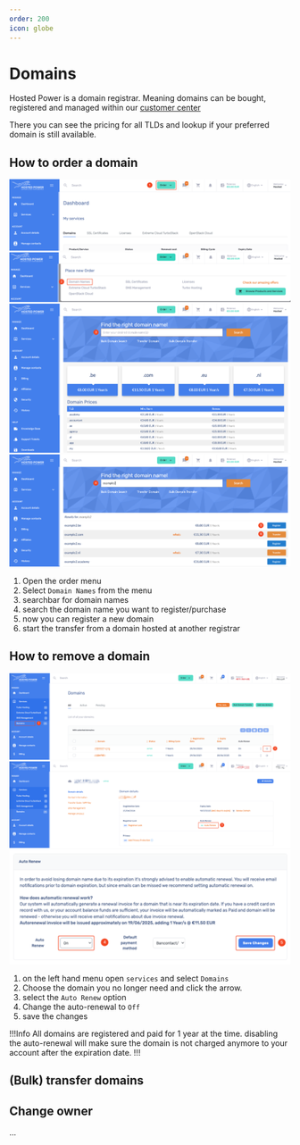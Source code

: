 ```yaml
---
order: 200
icon: globe
---
```

# Domains

Hosted Power is a domain registrar. Meaning domains can be bought, registered and managed
within our [customer center](https://portal.hosted-power.com/checkdomain/domain-registration/)

There you can see the pricing for all TLDs and lookup if your preferred domain is still available.

## How to order a domain

![TurboStackNewDomain](../img/customercenter/domains/cc_domain1.png)
![TurboStackNewDomain](../img/customercenter/domains/cc_domain2.png)
![TurboStackNewDomain](../img/customercenter/domains/cc_domain3.png)
![TurboStackNewDomain](../img/customercenter/domains/cc_domain4.png)

1. Open the order menu
2. Select `Domain Names` from the menu
3. searchbar for domain names
4. search the domain name you want to register/purchase
5. now you can register a new domain
6. start the transfer from a domain hosted at another registrar

## How to remove a domain

![TurboStackNewDomain](../img/customercenter/domains/cc_domain5.png)
![TurboStackNewDomain](../img/customercenter/domains/cc_domain6.png)
![TurboStackNewDomain](../img/customercenter/domains/cc_domain7.png)

1. on the left hand menu open `services` and select `Domains`
2. Choose the domain you no longer need and click the arrow.
3. select the `Auto Renew` option
4. Change the auto-renewal to `Off`
5. save the changes

!!!Info
All domains are registered and paid for 1 year at the time.
disabling the auto-renewal will make sure the domain is not charged anymore to your account
after the expiration date.
!!!

## (Bulk) transfer domains

## Change owner

...
